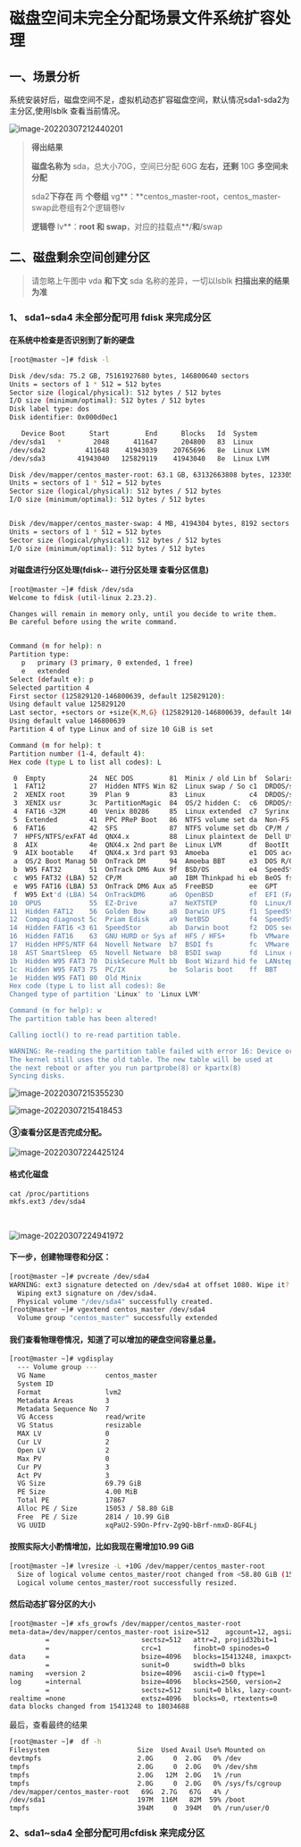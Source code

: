 # 磁盘空间未完全分配场景文件系统扩容处理

## **一、场景分析**

系统安装好后，磁盘空间不足，虚拟机动态扩容磁盘空间，默认情况sda1-sda2为主分区,使用lsblk 查看当前情况。

![image-20220307212440201](https://cdn.jsdelivr.net/gh/fhwlnetwork/blos_imgs/img/image-20220307212440201.png)

>**得出结果**
>
>**磁盘名称为** sda，总大小70G，空间已分配 60G **左右，还剩** 10G **多空间未分配**
>
>sda2**下存在** 两 **个卷组** vg**：**centos_master-root，centos_master-swap此卷组有2个逻辑卷lv
>
>**逻辑卷** lv**：**root **和** swap**，对应的挂载点**/**和**/swap

## **二、磁盘剩余空间创建分区**

> 请忽略上午图中 vda **和下文** sda 名称的差异，一切以lsblk **扫描出来的结果为准**

### 1、 sda1~sda4 **未全部分配可用** fdisk 来完成分区

####   在系统中检查是否识别到了新的硬盘

```sh
[root@master ~]# fdisk -l 

Disk /dev/sda: 75.2 GB, 75161927680 bytes, 146800640 sectors
Units = sectors of 1 * 512 = 512 bytes
Sector size (logical/physical): 512 bytes / 512 bytes
I/O size (minimum/optimal): 512 bytes / 512 bytes
Disk label type: dos
Disk identifier: 0x000d0ec1

   Device Boot      Start         End      Blocks   Id  System
/dev/sda1   *        2048      411647      204800   83  Linux
/dev/sda2          411648    41943039    20765696   8e  Linux LVM
/dev/sda3        41943040   125829119    41943040   8e  Linux LVM

Disk /dev/mapper/centos_master-root: 63.1 GB, 63132663808 bytes, 123305984 sectors
Units = sectors of 1 * 512 = 512 bytes
Sector size (logical/physical): 512 bytes / 512 bytes
I/O size (minimum/optimal): 512 bytes / 512 bytes


Disk /dev/mapper/centos_master-swap: 4 MB, 4194304 bytes, 8192 sectors
Units = sectors of 1 * 512 = 512 bytes
Sector size (logical/physical): 512 bytes / 512 bytes
I/O size (minimum/optimal): 512 bytes / 512 bytes

```

#### 对磁盘进行分区处理(fdisk-- 进行分区处理 查看分区信息)

```sh
[root@master ~]# fdisk /dev/sda 
Welcome to fdisk (util-linux 2.23.2).

Changes will remain in memory only, until you decide to write them.
Be careful before using the write command.


Command (m for help): n
Partition type:
   p   primary (3 primary, 0 extended, 1 free)
   e   extended
Select (default e): p
Selected partition 4
First sector (125829120-146800639, default 125829120):          
Using default value 125829120
Last sector, +sectors or +size{K,M,G} (125829120-146800639, default 146800639): 
Using default value 146800639
Partition 4 of type Linux and of size 10 GiB is set

Command (m for help): t
Partition number (1-4, default 4): 
Hex code (type L to list all codes): L

 0  Empty           24  NEC DOS         81  Minix / old Lin bf  Solaris        
 1  FAT12           27  Hidden NTFS Win 82  Linux swap / So c1  DRDOS/sec (FAT-
 2  XENIX root      39  Plan 9          83  Linux           c4  DRDOS/sec (FAT-
 3  XENIX usr       3c  PartitionMagic  84  OS/2 hidden C:  c6  DRDOS/sec (FAT-
 4  FAT16 <32M      40  Venix 80286     85  Linux extended  c7  Syrinx         
 5  Extended        41  PPC PReP Boot   86  NTFS volume set da  Non-FS data    
 6  FAT16           42  SFS             87  NTFS volume set db  CP/M / CTOS / .
 7  HPFS/NTFS/exFAT 4d  QNX4.x          88  Linux plaintext de  Dell Utility   
 8  AIX             4e  QNX4.x 2nd part 8e  Linux LVM       df  BootIt         
 9  AIX bootable    4f  QNX4.x 3rd part 93  Amoeba          e1  DOS access     
 a  OS/2 Boot Manag 50  OnTrack DM      94  Amoeba BBT      e3  DOS R/O        
 b  W95 FAT32       51  OnTrack DM6 Aux 9f  BSD/OS          e4  SpeedStor      
 c  W95 FAT32 (LBA) 52  CP/M            a0  IBM Thinkpad hi eb  BeOS fs        
 e  W95 FAT16 (LBA) 53  OnTrack DM6 Aux a5  FreeBSD         ee  GPT            
 f  W95 Ext'd (LBA) 54  OnTrackDM6      a6  OpenBSD         ef  EFI (FAT-12/16/
10  OPUS            55  EZ-Drive        a7  NeXTSTEP        f0  Linux/PA-RISC b
11  Hidden FAT12    56  Golden Bow      a8  Darwin UFS      f1  SpeedStor      
12  Compaq diagnost 5c  Priam Edisk     a9  NetBSD          f4  SpeedStor      
14  Hidden FAT16 <3 61  SpeedStor       ab  Darwin boot     f2  DOS secondary  
16  Hidden FAT16    63  GNU HURD or Sys af  HFS / HFS+      fb  VMware VMFS    
17  Hidden HPFS/NTF 64  Novell Netware  b7  BSDI fs         fc  VMware VMKCORE 
18  AST SmartSleep  65  Novell Netware  b8  BSDI swap       fd  Linux raid auto
1b  Hidden W95 FAT3 70  DiskSecure Mult bb  Boot Wizard hid fe  LANstep        
1c  Hidden W95 FAT3 75  PC/IX           be  Solaris boot    ff  BBT            
1e  Hidden W95 FAT1 80  Old Minix      
Hex code (type L to list all codes): 8e  
Changed type of partition 'Linux' to 'Linux LVM'

Command (m for help): w
The partition table has been altered!

Calling ioctl() to re-read partition table.

WARNING: Re-reading the partition table failed with error 16: Device or resource busy.
The kernel still uses the old table. The new table will be used at
the next reboot or after you run partprobe(8) or kpartx(8)
Syncing disks.


```

![image-20220307215355230](https://cdn.jsdelivr.net/gh/fhwlnetwork/blos_imgs/img/image-20220307215355230.png)

![image-20220307215418453](https://cdn.jsdelivr.net/gh/fhwlnetwork/blos_imgs/img/image-20220307215418453.png)

#### ③查看分区是否完成分配。

![image-20220307224425124](https://cdn.jsdelivr.net/gh/fhwlnetwork/blos_imgs/img/image-20220307224425124.png)

#### 格式化磁盘

```
cat /proc/partitions 
mkfs.ext3 /dev/sda4
```

​	

![image-20220307224941972](https://cdn.jsdelivr.net/gh/fhwlnetwork/blos_imgs/img/image-20220307224941972.png)

#### 下一步，创建物理卷和分区：

```sh
[root@master ~]# pvcreate /dev/sda4
WARNING: ext3 signature detected on /dev/sda4 at offset 1080. Wipe it? [y/n]: y
  Wiping ext3 signature on /dev/sda4.
  Physical volume "/dev/sda4" successfully created.
[root@master ~]# vgextend centos_master /dev/sda4
  Volume group "centos_master" successfully extended

```

#### 我们查看物理卷情况，知道了可以增加的硬盘空间容量总量。

```sh
[root@master ~]# vgdisplay
  --- Volume group ---
  VG Name               centos_master
  System ID             
  Format                lvm2
  Metadata Areas        3
  Metadata Sequence No  7
  VG Access             read/write
  VG Status             resizable
  MAX LV                0
  Cur LV                2
  Open LV               2
  Max PV                0
  Cur PV                3
  Act PV                3
  VG Size               69.79 GiB
  PE Size               4.00 MiB
  Total PE              17867
  Alloc PE / Size       15053 / 58.80 GiB
  Free  PE / Size       2814 / 10.99 GiB
  VG UUID               xqPaU2-S9On-Pfrv-Zg9Q-bBrf-nmxD-8GF4Lj
```

#### 按照实际大小酌情增加，比如我现在需增加10.99 GiB

```sh
[root@master ~]# lvresize -L +10G /dev/mapper/centos_master-root
  Size of logical volume centos_master/root changed from <58.80 GiB (15052 extents) to <68.80 GiB (17612 extents).
  Logical volume centos_master/root successfully resized.

```

####  然后动态扩容分区的大小

```sh
[root@master ~]# xfs_growfs /dev/mapper/centos_master-root 
meta-data=/dev/mapper/centos_master-root isize=512    agcount=12, agsize=1297408 blks
         =                       sectsz=512   attr=2, projid32bit=1
         =                       crc=1        finobt=0 spinodes=0
data     =                       bsize=4096   blocks=15413248, imaxpct=25
         =                       sunit=0      swidth=0 blks
naming   =version 2              bsize=4096   ascii-ci=0 ftype=1
log      =internal               bsize=4096   blocks=2560, version=2
         =                       sectsz=512   sunit=0 blks, lazy-count=1
realtime =none                   extsz=4096   blocks=0, rtextents=0
data blocks changed from 15413248 to 18034688

```

最后，查看最终的结果

```sh
[root@master ~]#  df -h
Filesystem                      Size  Used Avail Use% Mounted on
devtmpfs                        2.0G     0  2.0G   0% /dev
tmpfs                           2.0G     0  2.0G   0% /dev/shm
tmpfs                           2.0G   12M  2.0G   1% /run
tmpfs                           2.0G     0  2.0G   0% /sys/fs/cgroup
/dev/mapper/centos_master-root   69G  2.7G   67G   4% /
/dev/sda1                       197M  116M   82M  59% /boot
tmpfs                           394M     0  394M   0% /run/user/0

```



### 2、sda1~sda4 **全部分配可用**cfdisk 来完成分区